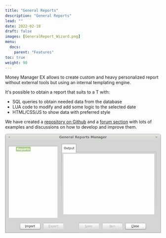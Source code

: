 ```yaml
---
title: "General Reports"
description: "General Reports"
lead: ""
date: 2022-02-18
draft: false
images: [GeneralReport_Wizard.png]
menu:
  docs:
    parent: "Features"
toc: true
weight: 90
---
```


Money Manager EX allows to create custom and heavy personalized report without external tools but using an internal templating engine.

It's possible to obtain a report that suits to a T with:
- SQL queries to obtain needed data from the database
- LUA code to modify and add some logic to the selected date
- HTML/CSS/JS to show data with preferred style

We have created a [repository on Github](https://www.moneymanagerex.org/component/weblinks/weblink/31-reports/22-github-report-repository?Itemid=435&task=weblink.go) and a [forum section](https://www.moneymanagerex.org/component/weblinks/weblink/31-reports/23-forum-report-repository?Itemid=435&task=weblink.go) with lots of examples and discussions on how to develop and improve them.

![](GeneralReport_Wizard.png)